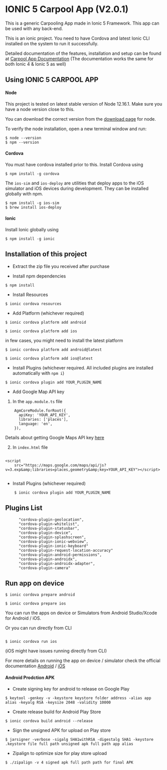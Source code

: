 # IONIC 5 Carpool App (V2.0.1)
This is a generic Carpooling App made in Ionic 5 Framework. This app can be used with any back-end.

This is an ionic project. You need to have Cordova and latest Ionic CLI installed on the system to run it successfully.

Detailed documentation of the features, installation and setup can be found at [Carpool App Documentation](https://enappd.gitbook.io/ionic-4-carpool-app-starter/) (The documentation works the same for both Ionic 4 & Ionic 5 as well)


## Using IONIC 5 CARPOOL APP

#### Node

This project is tested on latest stable version of Node 12.16.1. Make sure you have a node version close to this.

You can download the correct version from the [download page](https://nodejs.org/en/download/) for node.

To verify the node installation, open a new terminal window and run:

```
$ node --version
$ npm --version
```

#### Cordova

You must have cordova installed prior to this. Install Cordova using


```
$ npm install -g cordova
```

The `ios-sim` and `ios-deploy` are utilities that deploy apps to the iOS simulator and iOS devices during development. They can be installed globally with npm.

```
$ npm install -g ios-sim
$ brew install ios-deploy
```

#### Ionic

Install Ionic globally using

```
$ npm install -g ionic
```

## Installation of this project

* Extract the zip file you received after purchase

* Install npm dependencies

```
$ npm install
```
* Install Resources
```
$ ionic cordova resources
```

* Add Platform (whichever required)
```
$ ionic cordova platform add android

$ ionic cordova platform add ios
```

in few cases, you might need to install the latest platform

```
$ ionic cordova platform add android@latest

$ ionic cordova platform add ios@latest
```
* Install Plugins (whichever required. All included plugins are installed automatically with `npm i`)

```
$ ionic cordova plugin add YOUR_PLUGIN_NAME
```

* Add Google Map API key

1. In the `app.module.ts` file

```
    AgmCoreModule.forRoot({
      apiKey: 'YOUR_API_KEY',
      libraries: ['places'],
      language: 'en',
    }),
```

Details about getting Google Maps API key [here](https://developers.google.com/maps/documentation/embed/get-api-key)

2. In `index.html` file

```

<script
    src="https://maps.google.com/maps/api/js?v=3.exp&amp;libraries=places,geometry&amp;key=YOUR_API_KEY"></script>


```


* Install Plugins (whichever required)

```
    $ ionic cordova plugin add YOUR_PLUGIN_NAME
```


## Plugins List

```
      "cordova-plugin-geolocation",
	  "cordova-plugin-whitelist",
	  "cordova-plugin-statusbar",
	  "cordova-plugin-device",
	  "cordova-plugin-splashscreen",
	  "cordova-plugin-ionic-webview",
	  "cordova-plugin-ionic-keyboard"
      "cordova-plugin-request-location-accuracy"
      "cordova-plugin-android-permissions",
      "cordova-plugin-androidx",
      "cordova-plugin-androidx-adapter",
      "cordova-plugin-camera"
```


## Run app on device

```
$ ionic cordova prepare android

$ ionic cordova prepare ios
```

You can run the apps on device or Simulators from Android Studio/Xcode for Android / iOS.

Or you can run directly from CLI

``` $ ionic cordova run android

$ ionic cordova run ios

```
(iOS might have issues running directly from CLI)

For more details on running the app on device / simulator check the official documentation [Android](https://ionicframework.com/docs/developing/android) / [iOS](https://ionicframework.com/docs/developing/ios)

#### Android Prodction APK

* Create signing key for android to release on Google Play

```
$ keytool -genkey -v -keystore keystore folder address -alias app alias -keyalg RSA -keysize 2048 -validity 10000
```
* Create release build for Android Play Store

```
$ ionic cordova build android --release
```

* Sign the unsigned APK for upload on Play store

```
$ jarsigner -verbose -sigalg SHA1withRSA -digestalg SHA1 -keystore .keystore file full path unsigned apk full path app alias
```
* Zipalign to optimize size for play store upload

```
$ ./zipalign -v 4 signed apk full path path for final APK
```